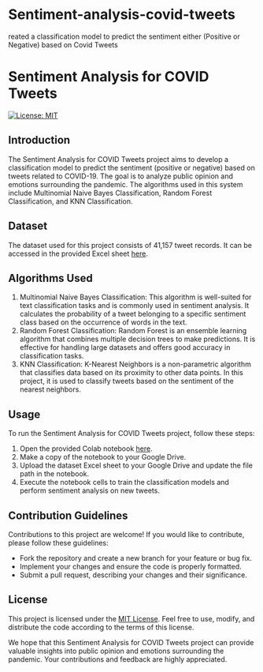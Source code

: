# Sentiment-analysis-covid-tweets
reated a classification model to predict the sentiment either (Positive or Negative) based on Covid Tweets

# Sentiment Analysis for COVID Tweets

[![License: MIT](https://img.shields.io/badge/License-MIT-yellow.svg)](https://opensource.org/licenses/MIT)

## Introduction
The Sentiment Analysis for COVID Tweets project aims to develop a classification model to predict the sentiment (positive or negative) based on tweets related to COVID-19. The goal is to analyze public opinion and emotions surrounding the pandemic. The algorithms used in this system include Multinomial Naive Bayes Classification, Random Forest Classification, and KNN Classification.

## Dataset
The dataset used for this project consists of 41,157 tweet records. It can be accessed in the provided Excel sheet [here](link_to_dataset_excel_sheet).

## Algorithms Used
1. Multinomial Naive Bayes Classification: This algorithm is well-suited for text classification tasks and is commonly used in sentiment analysis. It calculates the probability of a tweet belonging to a specific sentiment class based on the occurrence of words in the text.
2. Random Forest Classification: Random Forest is an ensemble learning algorithm that combines multiple decision trees to make predictions. It is effective for handling large datasets and offers good accuracy in classification tasks.
3. KNN Classification: K-Nearest Neighbors is a non-parametric algorithm that classifies data based on its proximity to other data points. In this project, it is used to classify tweets based on the sentiment of the nearest neighbors.

## Usage
To run the Sentiment Analysis for COVID Tweets project, follow these steps:
1. Open the provided Colab notebook [here](link_to_colab_notebook).
2. Make a copy of the notebook to your Google Drive.
3. Upload the dataset Excel sheet to your Google Drive and update the file path in the notebook.
4. Execute the notebook cells to train the classification models and perform sentiment analysis on new tweets.

## Contribution Guidelines
Contributions to this project are welcome! If you would like to contribute, please follow these guidelines:
- Fork the repository and create a new branch for your feature or bug fix.
- Implement your changes and ensure the code is properly formatted.
- Submit a pull request, describing your changes and their significance.

## License
This project is licensed under the [MIT License](https://opensource.org/licenses/MIT). Feel free to use, modify, and distribute the code according to the terms of this license.

We hope that this Sentiment Analysis for COVID Tweets project can provide valuable insights into public opinion and emotions surrounding the pandemic. Your contributions and feedback are highly appreciated.
